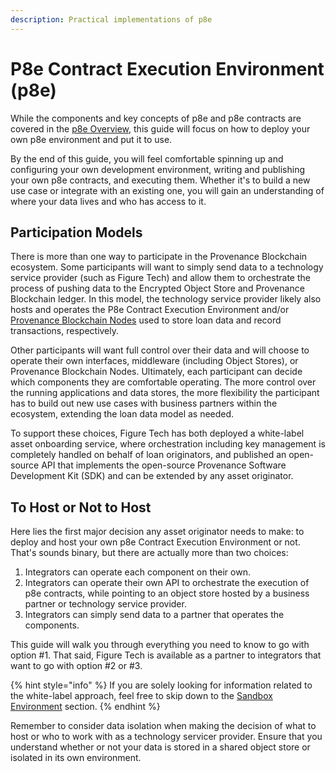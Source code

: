 ```yaml
---
description: Practical implementations of p8e
---
```


# P8e Contract Execution Environment (p8e)

While the components and key concepts of p8e and p8e contracts are covered in the [p8e Overview](https://docs.provenance.io/p8e/overview), this guide will focus on how to deploy your own p8e environment and put it to use.

By the end of this guide, you will feel comfortable spinning up and configuring your own development environment, writing and publishing your own p8e contracts, and executing them. Whether it's to build a new use case or integrate with an existing one, you will gain an understanding of where your data lives and who has access to it.

## Participation Models

There is more than one way to participate in the Provenance Blockchain ecosystem. Some participants will want to simply send data to a technology service provider (such as Figure Tech) and allow them to orchestrate the process of pushing data to the Encrypted Object Store and Provenance Blockchain ledger. In this model, the technology service provider likely also hosts and operates the P8e Contract Execution Environment and/or [Provenance Blockchain Nodes](https://docs.provenance.io/blockchain/introduction/major-components#provenance-blockchain-node) used to store loan data and record transactions, respectively.

Other participants will want full control over their data and will choose to operate their own interfaces, middleware (including Object Stores), or Provenance Blockchain Nodes. Ultimately, each participant can decide which components they are comfortable operating. The more control over the running applications and data stores, the more flexibility the participant has to build out new use cases with business partners within the ecosystem, extending the loan data model as needed.

To support these choices, Figure Tech has both deployed a white-label asset onboarding service, where orchestration including key management is completely handled on behalf of loan originators, and published an open-source API that implements the open-source Provenance Software Development Kit (SDK) and can be extended by any asset originator.

## To Host or Not to Host

Here lies the first major decision any asset originator needs to make: to deploy and host your own p8e Contract Execution Environment or not. That's sounds binary, but there are actually more than two choices:

1. Integrators can operate each component on their own.
2. Integrators can operate their own API to orchestrate the execution of p8e contracts, while pointing to an object store hosted by a business partner or technology service provider.
3. Integrators can simply send data to a partner that operates the components.

This guide will walk you through everything you need to know to go with option #1. That said, Figure Tech is available as a partner to integrators that want to go with option #2 or #3.

{% hint style="info" %}
If you are solely looking for information related to the white-label approach, feel free to skip down to the [Sandbox Environment](./#sandbox-environment) section.
{% endhint %}

Remember to consider data isolation when making the decision of what to host or who to work with as a technology servicer provider. Ensure that you understand whether or not your data is stored in a shared object store or isolated in its own environment.
